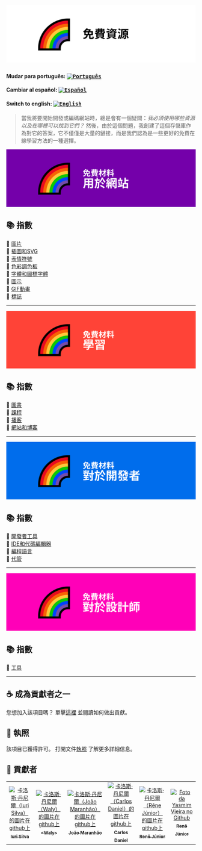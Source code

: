 <h1 align="center">
  <img src="assets/image/logocn.png">
</h1>

#### Mudar para português: <kbd>[<img title="Português" alt="Português" src="../../flags/br.jpg" width="22">](../../README.md)</kbd>

#### Cambiar al español: <kbd>[<img title="Español" alt="Español" src="../../flags/es.png" width="22">](../espanol/README.es.md)</kbd>

#### Switch to english: <kbd>[<img title="English" alt="English" src="../../flags/eua.png" width="22">](../english/README.en.md)</kbd>

> 當我將要開始開發或編碼網站時，總是會有一個疑問：<i>我必須使用哪些資源以及在哪裡可以找到它們？</i>
> 然後，由於這個問題，我創建了這個存儲庫作為對它的答案，它不僅僅是大量的鏈接，而是我們認為是一些更好的免費在線學習方法的一種選擇。

<img src="assets/image/banner1cn.png">

## 📚 指數

🔖 [圖片](pages/網站免費資料.cn.md#-圖片)<br>
🔖 [插圖和SVG](pages/網站免費資料.cn.md#-插圖和SVG)<br>
🔖 [表情符號](pages/網站免費資料.cn.md#-表情符號)<br>
🔖 [色彩調色板](pages/網站免費資料.cn.md#-色彩調色板)<br>
🔖 [字體和圖標字體](pages/網站免費資料.cn.md#-圖示)<br>
🔖 [圖示](pages/網站免費資料.cn.md#-圖示)<br>
🔖 [GIF動畫](pages/網站免費資料.cn.md#-GIF動畫)<br>
🔖 [標誌](pages/網站免費資料.cn.md#-標誌)<br>

---

<img src="assets/image/banner2cn.png">

## 📚 指數

🔖 [圖書](pages/免費學習資料.cn.md#-圖書)<br>
🔖 [課程](pages/免費學習資料.cn.md#-課程)<br>
🔖 [播客](pages/免費學習資料.cn.md#-播客)<br>
🔖 [網站和博客](pages/免費學習資料.cn.md#-網站和博客)<br>

---

<img src="assets/image/banner3cn.png">

## 📚 指數

🔖 [開發者工具](pages/開發人員免費資料.cn.md#-開發者工具)<br>
🔖 [IDE和代碼編輯器](pages/開發人員免費資料.cn.md#-IDE和代碼編輯器)<br>
🔖 [編程語言](pages/開發人員免費資料.cn.md#-編程語言)<br>
🔖 [代管](pages/開發人員免費資料.cn.md#-代管)<br>

---

<img src="assets/image/banner4cn.png">

## 📚 指數

🔖 [工具](pages/設計師免費材料.cn.md#-工具)<br>

---

## ☕ 成為貢獻者之一

您想加入該項目嗎？ 單擊[這裡](CONTRIBUTING.cn.md) 並閱讀如何做出貢獻。<br>

## 🍜 執照

該項目已獲得許可。 打開文件[執照](LICENSE.cn.md) 了解更多詳細信息。<br>

## 🦄 貢獻者

<table>
  <tr>
    <td align="center">
      <a href="https://github.com/iuricode">
        <img src="https://avatars3.githubusercontent.com/u/31936044" width="100px;" alt="卡洛斯·丹尼爾（Iuri Silva）的圖片在github上"/><br>
        <sub>
          <b>Iuri Silva</b>
        </sub>
      </a>
    </td>
    <td align="center">
      <a href="https://github.com/walysonfelipe">
        <img src="https://avatars1.githubusercontent.com/u/35854466" width="100px;" alt="卡洛斯·丹尼爾（Waly）的圖片在github上"><br>
        <sub>
          <b><<!---->Waly></b>
        </sub>
      </a><br>
    </td>
    <td align="center">
      <a href="https://github.com/joaomaranhao">
        <img src="https://avatars0.githubusercontent.com/u/31970285" width="100px;" alt="卡洛斯·丹尼爾（João Maranhão）的圖片在github上"/><br>
        <sub>
          <b>João Maranhão</b>
        </sub>
      </a><br>
    </td>
    <td align="center">
      <a href="https://github.com/z3ox1s">
        <img src="https://avatars0.githubusercontent.com/u/66672234" width="100px;" alt="卡洛斯·丹尼爾（Carlos Daniel）的圖片在github上"/><br>
        <sub>
          <b>Carlos Daniel</b>
        </sub>
      </a><br>
    </td>
    <td align="center">
      <a href="https://github.com/reness0">
        <img src="https://avatars0.githubusercontent.com/u/49681380" width="100px;" alt="卡洛斯·丹尼爾（Rêne Júnior）的圖片在github上"/><br>
        <sub>
          <b>Renê Júnior</b>
        </sub>
      </a><br>
    </td>
    <td align="center">
      <a href="https://github.com/YasmimVieira">
        <img src="https://avatars.githubusercontent.com/u/47395019" width="100px;" alt="Foto da Yasmim Vieira no Github"/><br>
        <sub>
          <b>Renê Júnior</b>
        </sub>
      </a><br>
    </td>
  </tr>
</table>